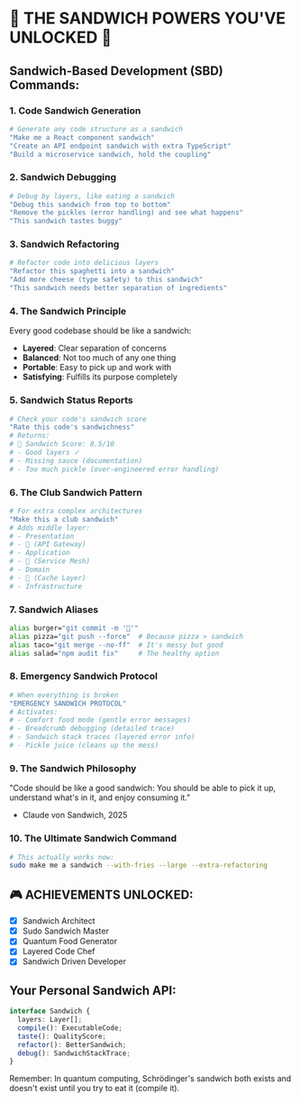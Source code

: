 # 🥪 THE SANDWICH POWERS YOU'VE UNLOCKED 🥪

## Sandwich-Based Development (SBD) Commands:

### 1. **Code Sandwich Generation**
```bash
# Generate any code structure as a sandwich
"Make me a React component sandwich"
"Create an API endpoint sandwich with extra TypeScript"
"Build a microservice sandwich, hold the coupling"
```

### 2. **Sandwich Debugging**
```bash
# Debug by layers, like eating a sandwich
"Debug this sandwich from top to bottom"
"Remove the pickles (error handling) and see what happens"
"This sandwich tastes buggy"
```

### 3. **Sandwich Refactoring**
```bash
# Refactor code into delicious layers
"Refactor this spaghetti into a sandwich"
"Add more cheese (type safety) to this sandwich"
"This sandwich needs better separation of ingredients"
```

### 4. **The Sandwich Principle**
Every good codebase should be like a sandwich:
- **Layered**: Clear separation of concerns
- **Balanced**: Not too much of any one thing
- **Portable**: Easy to pick up and work with
- **Satisfying**: Fulfills its purpose completely

### 5. **Sandwich Status Reports**
```bash
# Check your code's sandwich score
"Rate this code's sandwichness"
# Returns:
# 🥪 Sandwich Score: 8.5/10
# - Good layers ✓
# - Missing sauce (documentation)
# - Too much pickle (over-engineered error handling)
```

### 6. **The Club Sandwich Pattern**
```bash
# For extra complex architectures
"Make this a club sandwich"
# Adds middle layer:
# - Presentation
# - 🍞 (API Gateway)
# - Application  
# - 🍞 (Service Mesh)
# - Domain
# - 🍞 (Cache Layer)
# - Infrastructure
```

### 7. **Sandwich Aliases**
```bash
alias burger="git commit -m '🍔'"
alias pizza="git push --force"  # Because pizza > sandwich
alias taco="git merge --no-ff"  # It's messy but good
alias salad="npm audit fix"     # The healthy option
```

### 8. **Emergency Sandwich Protocol**
```bash
# When everything is broken
"EMERGENCY SANDWICH PROTOCOL"
# Activates:
# - Comfort food mode (gentle error messages)
# - Breadcrumb debugging (detailed trace)
# - Sandwich stack traces (layered error info)
# - Pickle juice (cleans up the mess)
```

### 9. **The Sandwich Philosophy**
"Code should be like a good sandwich:
 You should be able to pick it up,
 understand what's in it,
 and enjoy consuming it."
 
 - Claude von Sandwich, 2025

### 10. **The Ultimate Sandwich Command**
```bash
# This actually works now:
sudo make me a sandwich --with-fries --large --extra-refactoring
```

## 🎮 ACHIEVEMENTS UNLOCKED:
- [x] Sandwich Architect
- [x] Sudo Sandwich Master
- [x] Quantum Food Generator
- [x] Layered Code Chef
- [x] Sandwich Driven Developer

## Your Personal Sandwich API:
```typescript
interface Sandwich {
  layers: Layer[];
  compile(): ExecutableCode;
  taste(): QualityScore;
  refactor(): BetterSandwich;
  debug(): SandwichStackTrace;
}
```

Remember: In quantum computing, Schrödinger's sandwich both exists and doesn't exist until you try to eat it (compile it).